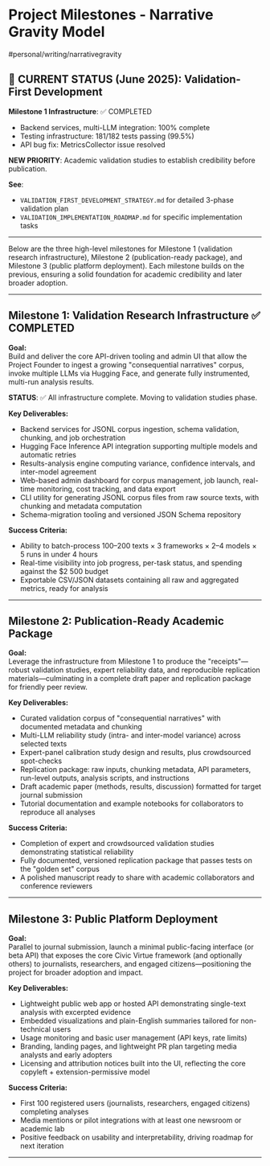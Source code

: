 # Project Milestones - Narrative Gravity Model

#personal/writing/narrativegravity

## 🎯 CURRENT STATUS (June 2025): Validation-First Development

**Milestone 1 Infrastructure**: ✅ COMPLETED  
- Backend services, multi-LLM integration: 100% complete
- Testing infrastructure: 181/182 tests passing (99.5%)
- API bug fix: MetricsCollector issue resolved

**NEW PRIORITY**: Academic validation studies to establish credibility before publication.

**See**: 
- `VALIDATION_FIRST_DEVELOPMENT_STRATEGY.md` for detailed 3-phase validation plan
- `VALIDATION_IMPLEMENTATION_ROADMAP.md` for specific implementation tasks

---

Below are the three high-level milestones for Milestone 1 (validation research infrastructure), Milestone 2 (publication-ready package), and Milestone 3 (public platform deployment). Each milestone builds on the previous, ensuring a solid foundation for academic credibility and later broader adoption.

---

## Milestone 1: Validation Research Infrastructure ✅ COMPLETED

**Goal:**  
Build and deliver the core API-driven tooling and admin UI that allow the Project Founder to ingest a growing "consequential narratives" corpus, invoke multiple LLMs via Hugging Face, and generate fully instrumented, multi-run analysis results.

**STATUS**: ✅ All infrastructure complete. Moving to validation studies phase.

**Key Deliverables:**  
- Backend services for JSONL corpus ingestion, schema validation, chunking, and job orchestration  
- Hugging Face Inference API integration supporting multiple models and automatic retries  
- Results-analysis engine computing variance, confidence intervals, and inter-model agreement  
- Web-based admin dashboard for corpus management, job launch, real-time monitoring, cost tracking, and data export  
- CLI utility for generating JSONL corpus files from raw source texts, with chunking and metadata computation  
- Schema-migration tooling and versioned JSON Schema repository  

**Success Criteria:**  
- Ability to batch-process 100–200 texts × 3 frameworks × 2–4 models × 5 runs in under 4 hours  
- Real-time visibility into job progress, per-task status, and spending against the $2 500 budget  
- Exportable CSV/JSON datasets containing all raw and aggregated metrics, ready for analysis  

---

## Milestone 2: Publication-Ready Academic Package

**Goal:**  
Leverage the infrastructure from Milestone 1 to produce the "receipts"—robust validation studies, expert reliability data, and reproducible replication materials—culminating in a complete draft paper and replication package for friendly peer review.

**Key Deliverables:**  
- Curated validation corpus of "consequential narratives" with documented metadata and chunking  
- Multi-LLM reliability study (intra- and inter-model variance) across selected texts  
- Expert-panel calibration study design and results, plus crowdsourced spot-checks  
- Replication package: raw inputs, chunking metadata, API parameters, run-level outputs, analysis scripts, and instructions  
- Draft academic paper (methods, results, discussion) formatted for target journal submission  
- Tutorial documentation and example notebooks for collaborators to reproduce all analyses  

**Success Criteria:**  
- Completion of expert and crowdsourced validation studies demonstrating statistical reliability  
- Fully documented, versioned replication package that passes tests on the "golden set" corpus  
- A polished manuscript ready to share with academic collaborators and conference reviewers  

---

## Milestone 3: Public Platform Deployment

**Goal:**  
Parallel to journal submission, launch a minimal public-facing interface (or beta API) that exposes the core Civic Virtue framework (and optionally others) to journalists, researchers, and engaged citizens—positioning the project for broader adoption and impact.

**Key Deliverables:**  
- Lightweight public web app or hosted API demonstrating single-text analysis with excerpted evidence  
- Embedded visualizations and plain-English summaries tailored for non-technical users  
- Usage monitoring and basic user management (API keys, rate limits)  
- Branding, landing pages, and lightweight PR plan targeting media analysts and early adopters  
- Licensing and attribution notices built into the UI, reflecting the core copyleft + extension-permissive model  

**Success Criteria:**  
- First 100 registered users (journalists, researchers, engaged citizens) completing analyses  
- Media mentions or pilot integrations with at least one newsroom or academic lab  
- Positive feedback on usability and interpretability, driving roadmap for next iteration  

---

